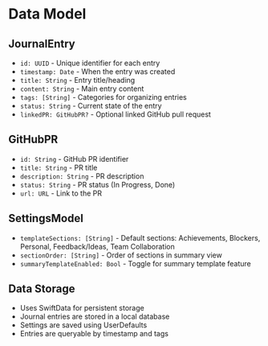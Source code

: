 # Data Model

## JournalEntry

- `id: UUID` - Unique identifier for each entry
- `timestamp: Date` - When the entry was created
- `title: String` - Entry title/heading
- `content: String` - Main entry content
- `tags: [String]` - Categories for organizing entries
- `status: String` - Current state of the entry
- `linkedPR: GitHubPR?` - Optional linked GitHub pull request

## GitHubPR

- `id: String` - GitHub PR identifier
- `title: String` - PR title
- `description: String` - PR description
- `status: String` - PR status (In Progress, Done)
- `url: URL` - Link to the PR

## SettingsModel

- `templateSections: [String]` - Default sections: Achievements, Blockers, Personal, Feedback/Ideas, Team Collaboration
- `sectionOrder: [String]` - Order of sections in summary view
- `summaryTemplateEnabled: Bool` - Toggle for summary template feature

## Data Storage

- Uses SwiftData for persistent storage
- Journal entries are stored in a local database
- Settings are saved using UserDefaults
- Entries are queryable by timestamp and tags